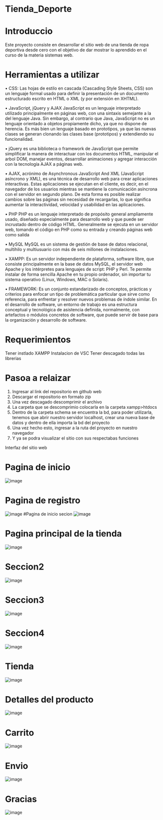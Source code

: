 # Tienda_Deporte
# Introduccio
Este proyecto consiste en desarrollar el sitio web de una tienda de ropa deportiva desde cero con el objetivo de
dar mostrar lo aprendido en el curso de la materia sistemas web.
# Herramientas a utilizar
• CSS: Las hojas de estilo en cascada (Cascading Style Sheets, CSS) son un lenguaje formal usado para
definir la presentación de un documento estructurado escrito en HTML o XML (y por extensión en
XHTML).

• JavaScript, jQuery y AJAX
JavaScript es un lenguaje interpretado utilizado principalmente en páginas web, con una sintaxis
semejante a la del lenguaje Java. Sin embargo, al contrario que Java, JavaScript no es un lenguaje
orientado a objetos propiamente dicho, ya que no dispone de herencia. Es más bien un lenguaje
basado en prototipos, ya que las nuevas clases se generan clonando las clases base (prototipos) y
extendiendo su funcionalidad. 

• jQuery es una biblioteca o framework de JavaScript que permite simplificar la manera de
interactuar con los documentos HTML, manipular el arbol DOM, manejar eventos, desarrollar
animaciones y agregar interacción con la tecnología AJAX a páginas web. 

• AJAX, acrónimo de Asynchronous JavaScript And XML (JavaScript asíncrono y XML), es una
técnica de desarrollo web para crear aplicaciones interactivas. Estas aplicaciones se ejecutan en el cliente, es decir, en el navegador de los usuarios mientras se
mantiene la comunicación asíncrona con el servidor en segundo plano. De esta forma es posible
realizar cambios sobre las páginas sin necesidad de recargarlas, lo que significa aumentar la
interactividad, velocidad y usabilidad en las aplicaciones. 

• PHP
PHP es un lenguaje interpretado de propósito general ampliamente usado, diseñado especialmente
para desarrollo web y que puede ser incrustado dentro de código HTML. Generalmente se ejecuta
en un servidor web, tomando el código en PHP como su entrada y creando páginas web como
salida

• MySQL
MySQL es un sistema de gestión de base de datos relacional, multihilo y multiusuario con más de
seis millones de instalaciones.

•	XAMPP: Es un servidor independiente de plataforma, software libre, que consiste principalmente en la base de datos MySQL, el servidor web Apache y los intérpretes para lenguajes de script: PHP y Perl. Te permite instalar de forma sencilla Apache en tu propio ordenador, sin importar tu sistema operativo (Linux, Windows, MAC o Solaris). 

•	FRAMEWORK: Es un conjunto estandarizado de conceptos, prácticas y criterios para enfocar un tipo de problemática particular que sirve como referencia, para enfrentar y resolver nuevos problemas de índole similar. En el desarrollo de software, un entorno de trabajo es una estructura conceptual y tecnológica de asistencia definida, normalmente, con artefactos o módulos concretos de software, que puede servir de base para la organización y desarrollo de software. 

# Requerimientos
Tener instlado XAMPP
Instalacion de VSC
Tener descagado todas las librerias

# Pasoa a relaizar
1. Ingresar al link del repositorio en github web
2. Descargar el repositorio en formato zip
3. Una vez descagado descomprimir el archivo
4. La carpeta que se descomprimio colocarla en la carpeta xampp>htdocs 
5. Dentro de la carpeta schema se encuentra la bd, para poder utilizarla, tenemos que abrir nuestro servidor localhost,
   crear una nueva base de datos y dentro de ella importa la bd del proyecto
6. Una vez hecho esto, ingresar a la ruta del proyecto en nuestro navegador
7. Y ya se podra visualizar el sitio con sus respectabas funciones

Interfaz del sitio web
# Pagina de inicio 
![image](https://user-images.githubusercontent.com/68925851/125824328-44b5065e-1e66-4631-b8e5-2ebdcf7d3a0f.png)
# Pagina de registro 
![image](https://user-images.githubusercontent.com/68925851/125824414-83c370e8-6e76-4e7a-9ae7-e871f0043155.png)
#Pagina de inicio secion
![image](https://user-images.githubusercontent.com/68925851/125824438-246558b1-404f-44b6-83e2-ca1abe0be89a.png)
# Pagina principal de la tienda
![image](https://user-images.githubusercontent.com/68925851/125824506-20cd5199-0b97-4aa6-93e9-22cf1f109b94.png)
# Seccion2
![image](https://user-images.githubusercontent.com/68925851/125824577-431c5fd4-9fd3-4228-88ee-0f5aac734f66.png)
# Seccion3
![image](https://user-images.githubusercontent.com/68925851/125824610-186c97bd-9e91-4065-9c70-c5acb0620031.png)
# Seccion4
![image](https://user-images.githubusercontent.com/68925851/125824640-23716d1f-e332-4f03-b2a8-d4a9e48787f0.png)
# Tienda
![image](https://user-images.githubusercontent.com/68925851/125824721-03c7faa3-a1b8-4c95-825b-dfff6151ff96.png)
# Detalles del producto
![image](https://user-images.githubusercontent.com/68925851/125824766-df7d305b-88a2-4c0a-899b-00b7875566a4.png)
# Carrito
![image](https://user-images.githubusercontent.com/68925851/125824845-baab4a99-ac2f-491a-b1f3-e281e30d4f39.png)
# Envio
![image](https://user-images.githubusercontent.com/68925851/125824969-2f19ae3e-1918-4e7c-a93b-3d1cb38c6c32.png)
# Gracias
![image](https://user-images.githubusercontent.com/68925851/125825071-2587f799-dc58-4db6-a640-a138b1a518be.png)











